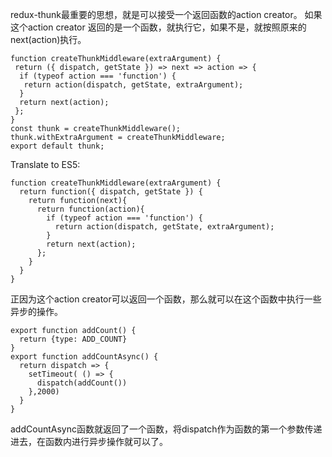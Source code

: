 redux-thunk最重要的思想，就是可以接受一个返回函数的action creator。
如果这个action creator 返回的是一个函数，就执行它，如果不是，就按照原来的next(action)执行。



```
function createThunkMiddleware(extraArgument) {
 return ({ dispatch, getState }) => next => action => {
  if (typeof action === 'function') {
   return action(dispatch, getState, extraArgument);
  }
  return next(action);
 };
} 
const thunk = createThunkMiddleware();
thunk.withExtraArgument = createThunkMiddleware; 
export default thunk;
```

Translate to ES5:

```
function createThunkMiddleware(extraArgument) {
  return function({ dispatch, getState }) {
    return function(next){
      return function(action){
        if (typeof action === 'function') {
          return action(dispatch, getState, extraArgument);
        }
        return next(action);
      };
    }
  }
}
```

正因为这个action creator可以返回一个函数，那么就可以在这个函数中执行一些异步的操作。
```
export function addCount() {
  return {type: ADD_COUNT}
} 
export function addCountAsync() {
  return dispatch => {
    setTimeout( () => {
      dispatch(addCount())
    },2000)
  }
}
```
addCountAsync函数就返回了一个函数，将dispatch作为函数的第一个参数传递进去，在函数内进行异步操作就可以了。
